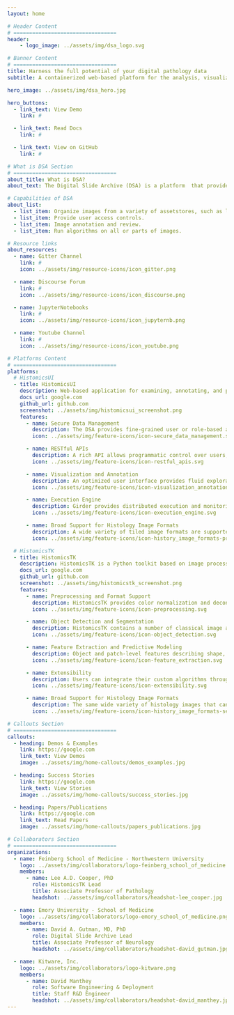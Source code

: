```yaml
---
layout: home

# Header Content
# =================================
header:
    - logo_image: ../assets/img/dsa_logo.svg

# Banner Content
# =================================
title: Harness the full potential of your digital pathology data
subtitle: A containerized web-based platform for the analysis, visualization, management and annotation of whole-slide digital pathology imaging data

hero_image: ../assets/img/dsa_hero.jpg

hero_buttons:
  - link_text: View Demo
    link: #

  - link_text: Read Docs
    link: #

  - link_text: View on GitHub
    link: #

# What is DSA Section
# =================================
about_title: What is DSA?
about_text: The Digital Slide Archive (DSA) is a platform  that provides the ability to store, manage, visualize and annotate large imaging data sets.  The DSA is an umbrella term and consists of an analysis toolkit (HistomicsTK), a library to manage/visualize slides (HistomicsUI) as well as a database layer (using Mongo), and a web-server that provides a rich API.  This system allows;

# Capabilities of DSA
about_list:
  - list_item: Organize images from a variety of assetstores, such as local files systems and S3.
  - list_item: Provide user access controls.
  - list_item: Image annotation and review.
  - list_item: Run algorithms on all or parts of images.

# Resource links
about_resources:
  - name: Gitter Channel
    link: #
    icon: ../assets/img/resource-icons/icon_gitter.png

  - name: Discourse Forum
    link: #
    icon: ../assets/img/resource-icons/icon_discourse.png

  - name: JupyterNotebooks
    link: #
    icon: ../assets/img/resource-icons/icon_jupyternb.png

  - name: Youtube Channel
    link: #
    icon: ../assets/img/resource-icons/icon_youtube.png

# Platforms Content
# =================================
platforms:
  # HistomicsUI
  - title: HistomicsUI
    description: Web-based application for examining, annotating, and processing histology images to extract both low and high level features (e.g. cellular structure, feature types).
    docs_url: google.com
    github_url: github.com
    screenshot: ../assets/img/histomicsui_screenshot.png
    features:
      - name: Secure Data Management
        description: The DSA provides fine-grained user or role-based access to datasets, images & metadata, and annotations. Amazon S3 hosting supported.
        icon: ../assets/img/feature-icons/icon-secure_data_management.svg

      - name: RESTful APIs
        description: A rich API allows programmatic control over users, data, annotations, and algorithms, enabling automation of DSA tasks and integration with other tools and platforms.
        icon: ../assets/img/feature-icons/icon-restful_apis.svg

      - name: Visualization and Annotation
        description: An optimized user interface provides fluid exploration of large whole-slide images and tools for efficient generation of image markups.
        icon: ../assets/img/feature-icons/icon-visualization_annotation.svg

      - name: Execution Engine
        description: Girder provides distributed execution and monitoring of algorithm and analytics jobs.
        icon: ../assets/img/feature-icons/icon-execution_engine.svg

      - name: Broad Support for Histology Image Formats
        description: A wide variety of tiled image formats are supported, including tiff, svs, and jp2. Images can be retiled automatically as needed for processing algorithms. Additional formats can be added with a pluggable Python interface.
        icon: ../assets/img/feature-icons/icon-history_image_formats-primary.svg

  # HistomicsTK
  - title: HistomicsTK
    description: HistomicsTK is a Python toolkit based on image processing, for quantitative analysis of whole-slide digital pathology images.
    docs_url: google.com
    github_url: github.com
    screenshot: ../assets/img/histomicstk_screenshot.png
    features:
      - name: Preprocessing and Format Support
        description: HistomicsTK provides color normalization and deconvolution operations to improve the robustness of analytic pipelines. The Large Image plugin gives programmers a convenient interface for reading from whole-slide imaging formats.
        icon: ../assets/img/feature-icons/icon-preprocessing.svg

      - name: Object Detection and Segmentation
        description: HistomicsTK contains a number of classical image analysis and machine-learning based algorithms for object detection and segmentation of subcellular structures and tissues.
        icon: ../assets/img/feature-icons/icon-object_detection.svg

      - name: Feature Extraction and Predictive Modeling
        description: Object and patch-level features describing shape, texture, and color can be used to build machine-learning models.
        icon: ../assets/img/feature-icons/icon-feature_extraction.svg

      - name: Extensibility
        description: Users can integrate their custom algorithms through a containerization process that auto-generates DSA user-interfaces.
        icon: ../assets/img/feature-icons/icon-extensibility.svg

      - name: Broad Support for Histology Image Formats
        description: The same wide variety of histology images that can be viewed can be used with any processing algorithms.  Sub-images can be processed at custom tile sizes and magnifications as needed.
        icon: ../assets/img/feature-icons/icon-history_image_formats-secondary.svg

# Callouts Section
# =================================
callouts:
  - heading: Demos & Examples
    link: https://google.com
    link_text: View Demos
    image: ../assets/img/home-callouts/demos_examples.jpg

  - heading: Success Stories
    link: https://google.com
    link_text: View Stories
    image: ../assets/img/home-callouts/success_stories.jpg

  - heading: Papers/Publications
    link: https://google.com
    link_text: Read Papers
    image: ../assets/img/home-callouts/papers_publications.jpg

# Collaborators Section
# =================================
organizations:
  - name: Feinberg School of Medicine - Northwestern University
    logo: ../assets/img/collaborators/logo-feinberg_school_of_medicine.png
    members:
      - name: Lee A.D. Cooper, PhD
        role: HistomicsTK Lead
        title: Associate Professor of Pathology
        headshot: ../assets/img/collaborators/headshot-lee_cooper.jpg

  - name: Emory University - School of Medicine
    logo: ../assets/img/collaborators/logo-emory_school_of_medicine.png
    members:
      - name: David A. Gutman, MD, PhD
        role: Digital Slide Archive Lead
        title: Associate Professor of Neurology
        headshot: ../assets/img/collaborators/headshot-david_gutman.jpg

  - name: Kitware, Inc.
    logo: ../assets/img/collaborators/logo-kitware.png
    members:
      - name: David Manthey
        role: Software Engineering & Deployment
        title: Staff R&D Engineer
        headshot: ../assets/img/collaborators/headshot-david_manthey.jpg
---
```

